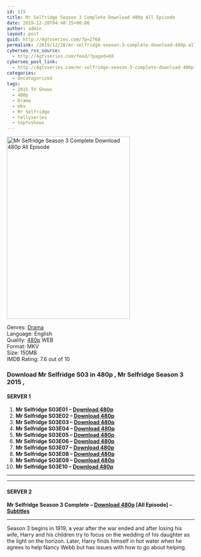 ```yaml
---
id: 115
title: Mr Selfridge Season 3 Complete Download 480p All Episode
date: 2019-12-28T04:40:15+00:00
author: admin
layout: post
guid: http://4gtvseries.com/?p=2768
permalink: /2019/12/28/mr-selfridge-season-3-complete-download-480p-all-episode/
cyberseo_rss_source:
  - http://4gtvseries.com/feed/?paged=60
cyberseo_post_link:
  - http://4gtvseries.com/mr-selfridge-season-3-complete-download-480p-all-episode/
categories:
  - Uncategorized
tags:
  - 2015 TV Shows
  - 480p
  - Drama
  - mkv
  - Mr Selfridge
  - tellyseries
  - toptvshows
---
```

<img loading="lazy" class="aligncenter" src="https://3.bp.blogspot.com/-Eun-2NHYlS8/XgbUYWkt7OI/AAAAAAAAAsE/7SXPrsSLTj8Lrgt4Wo_VuXtn8B71dAG5wCK4BGAYYCw/s1600/Mr%2BSelfridge%2BSeason%2B3.jpg" alt="Mr Selfridge Season 3 Complete Download 480p All Episode" width="330" height="488" />

Genres:&nbsp;<a href="http://4gtvseries.com/tag/drama/" data-wpel-link="internal">Drama</a>  
Language: English  
Quality:&nbsp;<a href="http://4gtvseries.com/tag/480p/" data-wpel-link="internal">480p</a> WEB  
Format: MKV  
Size: 150MB  
IMDB Rating: 7.6 out of 10

### **Download Mr Selfridge S03 in 480p , Mr Selfridge Season 3 2015 ,&nbsp;**

#### <span><strong>SERVER 1</strong></span>

  1. **Mr Selfridge S03E01 – <a href="http://slink.dl480p.xyz/ctGoxrTJ" data-wpel-link="external" target="_blank" rel="nofollow external noopener noreferrer" class="wpel-icon-left"><i class="wpel-icon fa fa-download" aria-hidden="true"></i>Download 480p</a>**
  2. **Mr Selfridge S03E02 – <a href="http://slink.dl480p.xyz/bZsh4XF" data-wpel-link="external" target="_blank" rel="nofollow external noopener noreferrer" class="wpel-icon-left"><i class="wpel-icon fa fa-download" aria-hidden="true"></i>Download 480p</a>**
  3. **Mr Selfridge S03E03 – <a href="http://slink.dl480p.xyz/Y7tFpqs" data-wpel-link="external" target="_blank" rel="nofollow external noopener noreferrer" class="wpel-icon-left"><i class="wpel-icon fa fa-download" aria-hidden="true"></i>Download 480p</a>**
  4. **Mr Selfridge S03E04 – <a href="http://slink.dl480p.xyz/h3CjL4Rd" data-wpel-link="external" target="_blank" rel="nofollow external noopener noreferrer" class="wpel-icon-left"><i class="wpel-icon fa fa-download" aria-hidden="true"></i>Download 480p</a>**
  5. **Mr Selfridge S03E05 – <a href="http://slink.dl480p.xyz/0zqq" data-wpel-link="external" target="_blank" rel="nofollow external noopener noreferrer" class="wpel-icon-left"><i class="wpel-icon fa fa-download" aria-hidden="true"></i>Download 480p</a>**
  6. **Mr Selfridge S03E06 – <a href="http://slink.dl480p.xyz/vd36Xx" data-wpel-link="external" target="_blank" rel="nofollow external noopener noreferrer" class="wpel-icon-left"><i class="wpel-icon fa fa-download" aria-hidden="true"></i>Download 480p</a>**
  7. **Mr Selfridge S03E07 – <a href="http://slink.dl480p.xyz/48LKL" data-wpel-link="external" target="_blank" rel="nofollow external noopener noreferrer" class="wpel-icon-left"><i class="wpel-icon fa fa-download" aria-hidden="true"></i>Download 480p</a>**
  8. **Mr Selfridge S03E08 – <a href="http://slink.dl480p.xyz/nYqELyCi" data-wpel-link="external" target="_blank" rel="nofollow external noopener noreferrer" class="wpel-icon-left"><i class="wpel-icon fa fa-download" aria-hidden="true"></i>Download 480p</a>**
  9. **Mr Selfridge S03E09 – <a href="http://slink.dl480p.xyz/U8rPY" data-wpel-link="external" target="_blank" rel="nofollow external noopener noreferrer" class="wpel-icon-left"><i class="wpel-icon fa fa-download" aria-hidden="true"></i>Download 480p</a>**
 10. **Mr Selfridge S03E10 – <a href="http://slink.dl480p.xyz/AKwI3N" data-wpel-link="external" target="_blank" rel="nofollow external noopener noreferrer" class="wpel-icon-left"><i class="wpel-icon fa fa-download" aria-hidden="true"></i>Download 480p</a>**

* * *

* * *

#### <span><strong>SERVER 2</strong></span>

**Mr Selfridge Season 3 Complete – <a href="http://dl480p.xyz/2857/" data-wpel-link="external" target="_blank" rel="nofollow external noopener noreferrer" class="wpel-icon-left"><i class="wpel-icon fa fa-download" aria-hidden="true"></i>Download 480p</a> [All Episode] – <a href="https://subscene.com/subtitles/mr-selfridge-third-season" data-wpel-link="external" target="_blank" rel="nofollow external noopener noreferrer" class="wpel-icon-left"><i class="wpel-icon fa fa-download" aria-hidden="true"></i>Subtitles</a>**

* * *

Season 3 begins in 1919, a year after the war ended and after losing his wife, Harry and his children try to focus on the wedding of his daughter as the light on the horizon. Later, Harry finds himself in hot water when he agrees to help Nancy Webb but has issues with how to go about helping.

<div align="center">
</div>